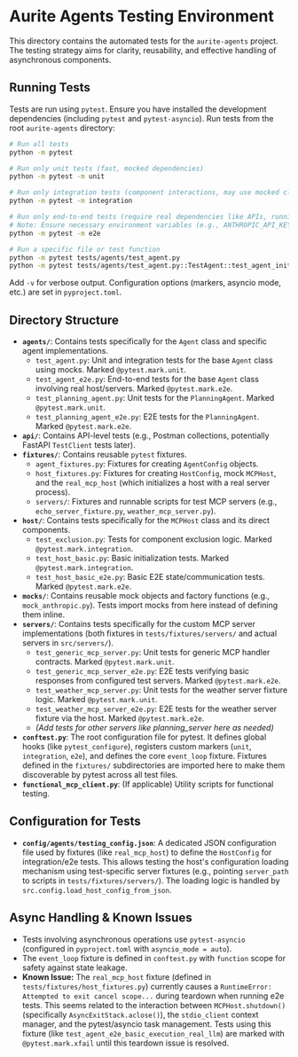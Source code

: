# Aurite Agents Testing Environment

This directory contains the automated tests for the `aurite-agents` project. The testing strategy aims for clarity, reusability, and effective handling of asynchronous components.

## Running Tests

Tests are run using `pytest`. Ensure you have installed the development dependencies (including `pytest` and `pytest-asyncio`). Run tests from the root `aurite-agents` directory:

```bash
# Run all tests
python -m pytest

# Run only unit tests (fast, mocked dependencies)
python -m pytest -m unit

# Run only integration tests (component interactions, may use mocked clients/servers)
python -m pytest -m integration

# Run only end-to-end tests (require real dependencies like APIs, running servers)
# Note: Ensure necessary environment variables (e.g., ANTHROPIC_API_KEY) are set
python -m pytest -m e2e

# Run a specific file or test function
python -m pytest tests/agents/test_agent.py
python -m pytest tests/agents/test_agent.py::TestAgent::test_agent_initialization_minimal
```

Add `-v` for verbose output. Configuration options (markers, asyncio mode, etc.) are set in `pyproject.toml`.

## Directory Structure

*   **`agents/`**: Contains tests specifically for the `Agent` class and specific agent implementations.
    *   `test_agent.py`: Unit and integration tests for the base `Agent` class using mocks. Marked `@pytest.mark.unit`.
    *   `test_agent_e2e.py`: End-to-end tests for the base `Agent` class involving real host/servers. Marked `@pytest.mark.e2e`.
    *   `test_planning_agent.py`: Unit tests for the `PlanningAgent`. Marked `@pytest.mark.unit`.
    *   `test_planning_agent_e2e.py`: E2E tests for the `PlanningAgent`. Marked `@pytest.mark.e2e`.
*   **`api/`**: Contains API-level tests (e.g., Postman collections, potentially FastAPI `TestClient` tests later).
*   **`fixtures/`**: Contains reusable `pytest` fixtures.
    *   `agent_fixtures.py`: Fixtures for creating `AgentConfig` objects.
    *   `host_fixtures.py`: Fixtures for creating `HostConfig`, mock `MCPHost`, and the `real_mcp_host` (which initializes a host with a real server process).
    *   `servers/`: Fixtures and runnable scripts for test MCP servers (e.g., `echo_server_fixture.py`, `weather_mcp_server.py`).
*   **`host/`**: Contains tests specifically for the `MCPHost` class and its direct components.
    *   `test_exclusion.py`: Tests for component exclusion logic. Marked `@pytest.mark.integration`.
    *   `test_host_basic.py`: Basic initialization tests. Marked `@pytest.mark.integration`.
    *   `test_host_basic_e2e.py`: Basic E2E state/communication tests. Marked `@pytest.mark.e2e`.
*   **`mocks/`**: Contains reusable mock objects and factory functions (e.g., `mock_anthropic.py`). Tests import mocks from here instead of defining them inline.
*   **`servers/`**: Contains tests specifically for the custom MCP server implementations (both fixtures in `tests/fixtures/servers/` and actual servers in `src/servers/`).
    *   `test_generic_mcp_server.py`: Unit tests for generic MCP handler contracts. Marked `@pytest.mark.unit`.
    *   `test_generic_mcp_server_e2e.py`: E2E tests verifying basic responses from configured test servers. Marked `@pytest.mark.e2e`.
    *   `test_weather_mcp_server.py`: Unit tests for the weather server fixture logic. Marked `@pytest.mark.unit`.
    *   `test_weather_mcp_server_e2e.py`: E2E tests for the weather server fixture via the host. Marked `@pytest.mark.e2e`.
    *   *(Add tests for other servers like planning_server here as needed)*
*   **`conftest.py`**: The root configuration file for pytest. It defines global hooks (like `pytest_configure`), registers custom markers (`unit`, `integration`, `e2e`), and defines the core `event_loop` fixture. Fixtures defined in the `fixtures/` subdirectories are imported here to make them discoverable by pytest across all test files.
*   **`functional_mcp_client.py`**: (If applicable) Utility scripts for functional testing.

## Configuration for Tests

*   **`config/agents/testing_config.json`**: A dedicated JSON configuration file used by fixtures (like `real_mcp_host`) to define the `HostConfig` for integration/e2e tests. This allows testing the host's configuration loading mechanism using test-specific server fixtures (e.g., pointing `server_path` to scripts in `tests/fixtures/servers/`). The loading logic is handled by `src.config.load_host_config_from_json`.

## Async Handling & Known Issues

*   Tests involving asynchronous operations use `pytest-asyncio` (configured in `pyproject.toml` with `asyncio_mode = auto`).
*   The `event_loop` fixture is defined in `conftest.py` with `function` scope for safety against state leakage.
*   **Known Issue:** The `real_mcp_host` fixture (defined in `tests/fixtures/host_fixtures.py`) currently causes a `RuntimeError: Attempted to exit cancel scope...` during teardown when running e2e tests. This seems related to the interaction between `MCPHost.shutdown()` (specifically `AsyncExitStack.aclose()`), the `stdio_client` context manager, and the pytest/asyncio task management. Tests using this fixture (like `test_agent_e2e_basic_execution_real_llm`) are marked with `@pytest.mark.xfail` until this teardown issue is resolved.
